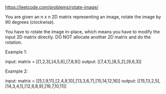 https://leetcode.com/problems/rotate-image/

You are given an n x n 2D matrix representing an image, rotate the image by 90 degrees (clockwise).

You have to rotate the image in-place, which means you have to modify the input 2D matrix directly. DO NOT allocate another 2D matrix and do the rotation.


Example 1:

input: matrix = [[1,2,3],[4,5,6],[7,8,9]]
output: [[7,4,1],[8,5,2],[9,6,3]]


Example 2:

input: matrix = [[5,1,9,11],[2,4,8,10],[13,3,6,7],[15,14,12,16]]
output: [[15,13,2,5],[14,3,4,1],[12,6,8,9],[16,7,10,11]]